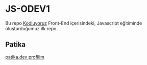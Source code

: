 # JS-ODEV1

Bu repo [Kodluyoruz](https://kodluyoruz.org/) Front-End içerisindeki, Javascript eğitiminde oluşturduğumuz ilk repo. 

## Patika

[patika.dev profilim](https://app.patika.dev/silentscream)